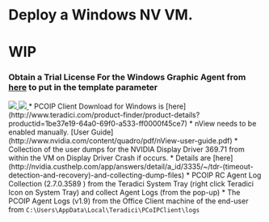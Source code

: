 # Deploy a Windows NV VM.
# **WIP** 
### Obtain a Trial License For the Windows Graphic Agent from [here](http://connect.teradici.com/cas-trial) to put in the template parameter
<a href="https://portal.azure.com/#create/Microsoft.Template/uri/https%3A%2F%2Fraw.githubusercontent.com%2FAzure%2Fazure-accessplatform-windows-gpu%2Fmaster%2Fazuredeploy.json" target="_blank">
    <img src="http://azuredeploy.net/deploybutton.png"/>
</a>
<a href="http://armviz.io/#/?load=https%3A%2F%2Fraw.githubusercontent.com%2FAzure%2Fazure-accessplatform-windows-gpu%2Fmaster%2Fazuredeploy.json" target="_blank">
    <img src="http://armviz.io/visualizebutton.png"/>
</a>
* PCOIP Client Download for Windows is [here](http://www.teradici.com/product-finder/product-details?productid=1be37e19-64a0-69f0-a533-ff0000f45ce7)
* nView needs to be enabled manually. [User Guide](http://www.nvidia.com/content/quadro/pdf/nView-user-guide.pdf)
* Collection of the user dumps for the NVIDIA Display Driver 369.71  from within the VM on Display Driver Crash if occurs.
 * Details are [here](http://nvidia.custhelp.com/app/answers/detail/a_id/3335/~/tdr-(timeout-detection-and-recovery)-and-collecting-dump-files) 
* PCOIP RC Agent Log Collection (2.7.0.3589 ) from the Teradici System Tray (right click Teradici Icon on System Tray) and collect Agent Logs (from the pop-up)
* The PCOIP Agent Logs (v1.9) from the Office Client machine of the end-user from <code>C:\Users<user_name>\AppData\Local\Teradici\PCoIPClient\logs</code>


